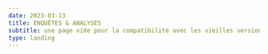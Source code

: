 ```yaml
---
date: 2023-03-13
title: ENQUÊTES & ANALYSES
subtitle: une page vide pour la compatibilité avec les vieilles versions de Hugo !
type: landing
---
```

